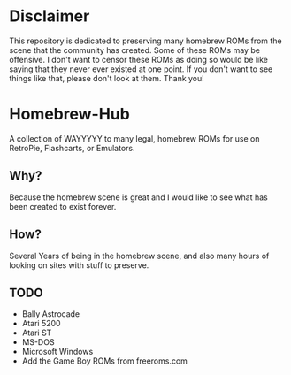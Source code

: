 # Disclaimer
This repository is dedicated to preserving many homebrew ROMs from the scene that the community has created.
Some of these ROMs may be offensive. I don't want to censor these ROMs as doing so would be like saying that they 
never ever existed at one point. If you don't want to see things like that, please don't look at them. Thank you!

# Homebrew-Hub
A collection of WAYYYYY to many legal, homebrew ROMs for use on RetroPie, Flashcarts, or Emulators.

## Why?
Because the homebrew scene is great and I would like to see what has been created to exist forever. 

## How?
Several Years of being in the homebrew scene, and also many hours of looking on sites with stuff to preserve.

## TODO
- Bally Astrocade
- Atari 5200
- Atari ST
- MS-DOS
- Microsoft Windows
- Add the Game Boy ROMs from freeroms.com